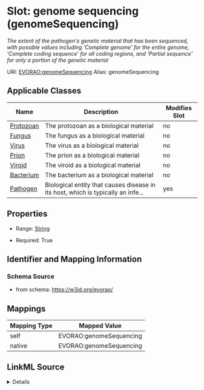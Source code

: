 

# Slot: genome sequencing (genomeSequencing) 


_The extent of the pathogen's genetic material that has been sequenced, with possible values including 'Complete genome' for the entire genome, 'Complete coding sequence' for all coding regions, and 'Partial sequence' for only a portion of the genetic material_





URI: [EVORAO:genomeSequencing](https://w3id.org/evorao/genomeSequencing)
Alias: genomeSequencing

<!-- no inheritance hierarchy -->





## Applicable Classes

| Name | Description | Modifies Slot |
| --- | --- | --- |
| [Protozoan](Protozoan.md) | The protozoan as a biological material |  no  |
| [Fungus](Fungus.md) | The fungus as a biological material |  no  |
| [Virus](Virus.md) | The virus as a biological material |  no  |
| [Prion](Prion.md) | The prion as a biological material |  no  |
| [Viroid](Viroid.md) | The viroid as a biological material |  no  |
| [Bacterium](Bacterium.md) | The bacterium as a biological material |  no  |
| [Pathogen](Pathogen.md) | Biological entity that causes disease in its host, which is typically an infe... |  yes  |







## Properties

* Range: [String](String.md)

* Required: True





## Identifier and Mapping Information







### Schema Source


* from schema: https://w3id.org/evorao/




## Mappings

| Mapping Type | Mapped Value |
| ---  | ---  |
| self | EVORAO:genomeSequencing |
| native | EVORAO:genomeSequencing |




## LinkML Source

<details>
```yaml
name: genomeSequencing
description: The extent of the pathogen's genetic material that has been sequenced,
  with possible values including 'Complete genome' for the entire genome, 'Complete
  coding sequence' for all coding regions, and 'Partial sequence' for only a portion
  of the genetic material
title: genome sequencing
from_schema: https://w3id.org/evorao/
rank: 1000
alias: genomeSequencing
domain_of:
- Pathogen
range: string
required: true
multivalued: false
equals_string_in:
- Complete genome
- Complete coding sequence
- Partial sequence

```
</details>